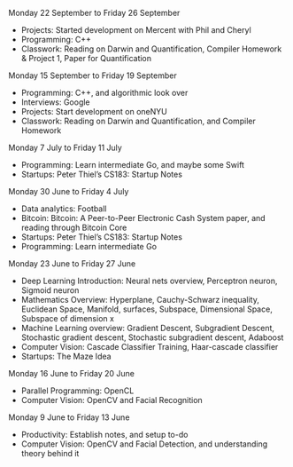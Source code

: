 Monday 22 September to Friday 26 September

- Projects: Started development on Mercent with Phil and Cheryl
- Programming: C++
- Classwork: Reading on Darwin and Quantification, Compiler Homework & Project 1, Paper for Quantification

Monday 15 September to Friday 19 September

- Programming: C++, and algorithmic look over
- Interviews: Google
- Projects: Start development on oneNYU
- Classwork: Reading on Darwin and Quantification, and Compiler Homework

Monday 7 July to Friday 11 July

- Programming: Learn intermediate Go, and maybe some Swift
- Startups: Peter Thiel’s CS183: Startup Notes

Monday 30 June to Friday 4 July

- Data analytics: Football
- Bitcoin: Bitcoin: A Peer-to-Peer Electronic Cash System paper, and reading through Bitcoin Core
- Startups: Peter Thiel’s CS183: Startup Notes
- Programming: Learn intermediate Go

Monday 23 June to Friday 27 June

- Deep Learning Introduction: Neural nets overview, Perceptron neuron, Sigmoid neuron
- Mathematics Overview: Hyperplane, Cauchy-Schwarz inequality, Euclidean Space, Manifold, surfaces, Subspace, Dimensional Space, Subspace of dimension x
- Machine Learning overview: Gradient Descent, Subgradient Descent, Stochastic gradient descent, Stochastic subgradient descent, Adaboost
- Computer Vision: Cascade Classifier Training, Haar-cascade classifier
- Startups: The Maze Idea

Monday 16 June to Friday 20 June

- Parallel Programming: OpenCL
- Computer Vision: OpenCV and Facial Recognition

Monday 9 June to Friday 13 June

- Productivity: Establish notes, and setup to-do
- Computer Vision: OpenCV and Facial Detection, and understanding theory behind it